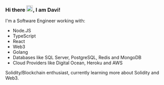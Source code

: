 ### Hi there <img src="https://raw.githubusercontent.com/MartinHeinz/MartinHeinz/master/wave.gif" width="20px" height="20px">, I am Davi!


I'm a Software Engineer working with:
* Node.JS
* TypeScript
* React
* Web3
* Golang
* Databases like SQL Server, PostgreSQL, Redis and MongoDB
* Cloud Providers like Digital Ocean, Heroku and AWS

Solidity/Blockchain enthusiast, currently learning more about Solidity and Web3.
